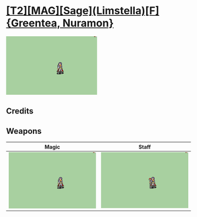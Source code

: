 # [\[T2\]\[MAG\]\[Sage\]\(Limstella\)\[F\]{Greentea, Nuramon}](../%5BT2%5D%5BMAG%5D%5BSage%5D(Limstella)%5BF%5D%7BGreentea,%20Nuramon%7D)

<img src="./6.%20Magic/Magic_000.png" alt="[T2][MAG][Sage](Limstella)[F]{Greentea, Nuramon} standing" />

## Credits



## Weapons


|Magic |Staff |
|  :---: | :---: |
| <img alt="Magic animation" src="./6.%20Magic/Magic.gif" /> | <img alt="Staff animation" src="./7.%20Staff/Staff.gif" /> |
